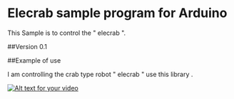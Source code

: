 # Elecrab sample program for Arduino

This Sample is to control the " elecrab ".

##Version 0.1

##Example of use

I am controlling the crab type robot " elecrab " use this library .

[![Alt text for your video](http://img.youtube.com/vi/CPvXvORFGMQ/0.jpg)](https://www.youtube.com/watch?v=CPvXvORFGMQ)
